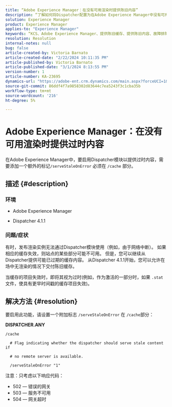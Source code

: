 ```yaml
---
title: “Adobe Experience Manager：在没有可用渲染时提供陈旧内容”
description: “了解如何将Dispatcher配置为在Adobe Experience Manager中没有可用渲染时允许交付过时缓存。”
solution: Experience Manager
product: Experience Manager
applies-to: "Experience Manager"
keywords: “KCS、Adobe Experience Manager、提供陈旧缓存、提供陈旧内容、故障排除、故障排除、调度程序、AEM”
resolution: Resolution
internal-notes: null
bug: false
article-created-by: Victoria Barnato
article-created-date: "2/22/2024 10:11:35 PM"
article-published-by: Victoria Barnato
article-published-date: "3/1/2024 8:13:55 PM"
version-number: 1
article-number: KA-23695
dynamics-url: "https://adobe-ent.crm.dynamics.com/main.aspx?forceUCI=1&pagetype=entityrecord&etn=knowledgearticle&id=d66b5c51-cfd1-ee11-9079-6045bd006295"
source-git-commit: 86ddf4f7a9858302d83644c7ea5243f3c1cba35b
workflow-type: tm+mt
source-wordcount: '216'
ht-degree: 5%

---
```


# Adobe Experience Manager：在没有可用渲染时提供过时内容


在Adobe Experience Manager中，要启用Dispatcher模块以提供过时内容，需要添加一个额外的标记`/serveStaleOnError` 必须在 `/cache` 部分。

## 描述 {#description}


### <b>环境</b>

- Adobe Experience Manager


- Dispatcher 4.1.1


### <b>问题/症状</b>

有时，发布渲染实例无法通过Dispatcher模块使用（例如，由于网络中断）。 如果相应的缓存失效，则站点的某些部分可能不可用。 但是，您可以继续从Dispatcher提供可能已过期的缓存内容。 从Dispatcher 4.1.1开始，您可以允许在场中无渲染的情况下交付陈旧缓存。

当缓存的项目失效时，即将其视为过时(例如，作为激活的一部分时，如果 `.stat` 文件，使具有更早时间戳的缓存项目失效)。


## 解决方法 {#resolution}


要启用此功能，请设置一个附加标志 `/serveStaleOnError` 在 `/cache`部分：

<b>DISPATCHER.ANY</b>


```
/cache

  # Flag indicating whether the dispatcher should serve stale content if

  # no remote server is available.

  /serveStaleOnError "1"
```




注意：只考虑以下响应代码：

- 502 — 错误的网关
- 503 — 服务不可用
- 504 — 网关超时

